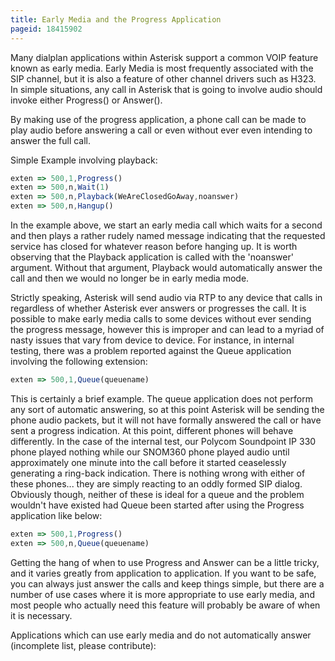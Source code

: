 ```yaml
---
title: Early Media and the Progress Application
pageid: 18415902
---
```


Many dialplan applications within Asterisk support a common VOIP feature known as early media. Early Media is most frequently associated with the SIP channel, but it is also a feature of other channel drivers such as H323. In simple situations, any call in Asterisk that is going to involve audio should invoke either Progress() or Answer().

By making use of the progress application, a phone call can be made to play audio before answering a call or even without ever even intending to answer the full call.

Simple Example involving playback:




```javascript title=" " linenums="1"
exten => 500,1,Progress()
exten => 500,n,Wait(1)
exten => 500,n,Playback(WeAreClosedGoAway,noanswer)
exten => 500,n,Hangup()


```


In the example above, we start an early media call which waits for a second and then plays a rather rudely named message indicating that the requested service has closed for whatever reason before hanging up. It is worth observing that the Playback application is called with the 'noanswer' argument. Without that argument, Playback would automatically answer the call and then we would no longer be in early media mode.

Strictly speaking, Asterisk will send audio via RTP to any device that calls in regardless of whether Asterisk ever answers or progresses the call. It is possible to make early media calls to some devices without ever sending the progress message, however this is improper and can lead to a myriad of nasty issues that vary from device to device. For instance, in internal testing, there was a problem reported against the Queue application involving the following extension:




```javascript title=" " linenums="1"
exten => 500,1,Queue(queuename)


```


This is certainly a brief example. The queue application does not perform any sort of automatic answering, so at this point Asterisk will be sending the phone audio packets, but it will not have formally answered the call or have sent a progress indication. At this point, different phones will behave differently. In the case of the internal test, our Polycom Soundpoint IP 330 phone played nothing while our SNOM360 phone played audio until approximately one minute into the call before it started ceaselessly generating a ring-back indication. There is nothing wrong with either of these phones... they are simply reacting to an oddly formed SIP dialog. Obviously though, neither of these is ideal for a queue and the problem wouldn't have existed had Queue been started after using the Progress application like below:




```javascript title=" " linenums="1"
exten => 500,1,Progress()
exten => 500,n,Queue(queuename)


```


Getting the hang of when to use Progress and Answer can be a little tricky, and it varies greatly from application to application. If you want to be safe, you can always just answer the calls and keep things simple, but there are a number of use cases where it is more appropriate to use early media, and most people who actually need this feature will probably be aware of when it is necessary.

Applications which can use early media and do not automatically answer (incomplete list, please contribute):  


